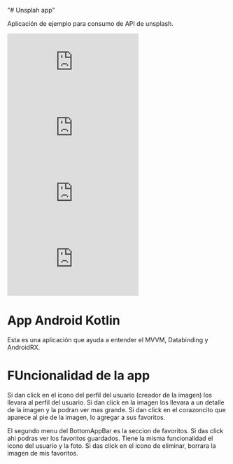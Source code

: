 "# Unsplah app"

Aplicación de ejemplo para consumo de API de unsplash.

![Ventana Principal](https://myimages.proacit.com.mx/i.php?/upload/2021/02/22/20210222200633-2363b91b-la.jpg)
![Main Carga](https://myimages.proacit.com.mx/i.php?/upload/2021/02/22/20210222200621-726dd798-la.jpg)
![Favoritos](https://myimages.proacit.com.mx/i.php?/upload/2021/02/22/20210222200629-8f442518-la.jpg)
![Perfil](https://myimages.proacit.com.mx/i.php?/upload/2021/02/22/20210222200614-c52fbc86-la.jpg)

# App Android Kotlin
Esta es una aplicación que ayuda a entender el MVVM, Databinding y AndroidRX.

# FUncionalidad de la app
Si dan click en el icono del perfil del usuario (creador de la imagen) los llevara al perfil del usuario.
Si dan click en la imagen los llevara a un detalle de la imagen y la podran ver mas grande.
Si dan click en el corazoncito que aparece al pie de la imagen, lo agregar a sus favoritos.

El segundo menu del BottomAppBar es la seccion de favoritos.
Si das click ahi podras ver los favoritos guardados.
Tiene la misma funcionalidad el icono del usuario y la foto.
Si das click en el icono de eliminar, borrara la imagen de mis favoritos.
